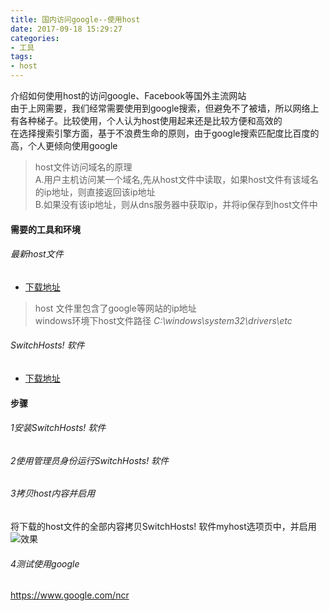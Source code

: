 ```yaml
---
title: 国内访问google--使用host
date: 2017-09-18 15:29:27
categories:
- 工具
tags:
- host
---
```

介绍如何使用host的访问google、Facebook等国外主流网站  
由于上网需要，我们经常需要使用到google搜索，但避免不了被墙，所以网络上有各种梯子。比较使用，个人认为host使用起来还是比较方便和高效的    
在选择搜索引擎方面，基于不浪费生命的原则，由于google搜索匹配度比百度的高，个人更倾向使用google  
<!--more-->


> host文件访问域名的原理  
A.用户主机访问某一个域名,先从host文件中读取，如果host文件有该域名的ip地址，则直接返回该ip地址  
B.如果没有该ip地址，则从dns服务器中获取ip，并将ip保存到host文件中   

#### 需要的工具和环境
###### 最新host文件
* [下载地址](https://laod.cn/hosts/2017-google-hosts.html)
> host 文件里包含了google等网站的ip地址  
> windows环境下host文件路径 
> *C:\windows\system32\drivers\etc* 

###### SwitchHosts! 软件
* [下载地址](https://github.com/oldj/SwitchHosts/releases)

#### 步骤
###### 1安装SwitchHosts! 软件
###### 2使用管理员身份运行SwitchHosts! 软件
###### 3拷贝host内容并启用
将下载的host文件的全部内容拷贝SwitchHosts! 软件myhost选项页中，并启用  
![效果](http://owdourx5j.bkt.clouddn.com/switchhost.png)
###### 4测试使用google
https://www.google.com/ncr





